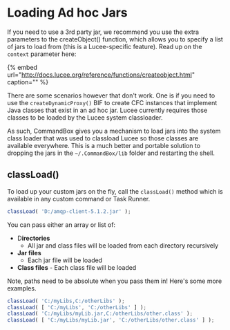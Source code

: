# Loading Ad hoc Jars

If you need to use a 3rd party jar, we recommend you use the extra parameters to the createObject\(\) function, which allows you to specify a list of jars to load from \(this is a Lucee-specific feature\). Read up on the `context` parameter here:

{% embed url="http://docs.lucee.org/reference/functions/createobject.html" caption="" %}

There are some scenarios however that don't work. One is if you need to use the `createDynamicProxy()` BIF to create CFC instances that implement Java classes that exist in an ad hoc jar. Lucee currently requires those classes to be loaded by the Lucee system classloader.

As such, CommandBox gives you a mechanism to load jars into the system class loader that was used to classload Lucee so those classes are available everywhere. This is a much better and portable solution to dropping the jars in the `~/.CommandBox/lib` folder and restarting the shell.

## classLoad\(\)

To load up your custom jars on the fly, call the `classLoad()` method which is available in any custom command or Task Runner.

```javascript
classLoad( 'D:/amqp-client-5.1.2.jar' );
```

You can pass either an array or list of:

* D**irectories**
  * All jar and class files will be loaded from each directory recursively
* **Jar files**
  * Each jar file will be loaded
* **Class files** - Each class file will be loaded

Note, paths need to be absolute when you pass them in! Here's some more examples.

```javascript
classLoad( 'C:/myLibs,C:/otherLibs' );
classLoad( [ 'C:/myLibs', 'C:/otherLibs' ] );
classLoad( 'C:/myLibs/myLib.jar,C:/otherLibs/other.class' );
classLoad( [ 'C:/myLibs/myLib.jar', 'C:/otherLibs/other.class' ] );
```

